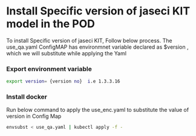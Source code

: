 # Install Specific version of jaseci KIT model in the POD

To install Specific version of jaseci KIT, Follow below process.
The use_qa.yaml ConfigMAP has environmnet variable declared as $version , which we will substitute while applying the Yaml 


### Export environment variable 

```bash
export version= {version no}  i.e 1.3.3.16

```

### Install docker

Run below command to apply the use_enc.yaml to substitute the value of version in Config Map
```bash
envsubst < use_qa.yaml | kubectl apply -f -
```
